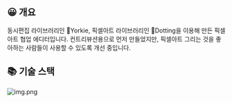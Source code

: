 ## 😀 개요
동시편집 라이브러리인 🐶Yorkie, 픽셀아트 라이브러리인 👾Dotting을 이용해 만든 픽셀아트 협업 에디터입니다. 
컨트리뷰션용으로 먼저 만들었지만, 픽셀아트 그리는 것을 좋아하는 사람들이 사용할 수 있도록 개선 중입니다.

## 📚 기술 스택
![img.png](https://user-images.githubusercontent.com/71599639/264407543-0d04e868-35ee-42cd-b080-88ef6b1a5f97.png)
